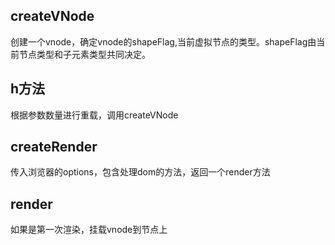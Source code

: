 ## createVNode
创建一个vnode，确定vnode的shapeFlag,当前虚拟节点的类型。shapeFlag由当前节点类型和子元素类型共同决定。

## h方法
根据参数数量进行重载，调用createVNode

## createRender
传入浏览器的options，包含处理dom的方法，返回一个render方法

## render
如果是第一次渲染，挂载vnode到节点上
